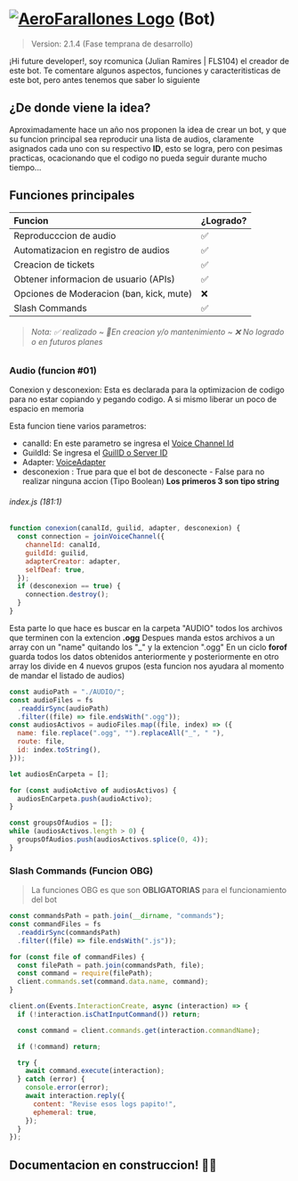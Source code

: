 # [![AeroFarallones Logo](https://aerofarallones.com/image/LogoAcars.png "AeroFarallones Logo")](http://aerofarallones.com "AeroFarallones Logo") (Bot)

> Version: 2.1.4 (Fase temprana de desarrollo)

¡Hi future developer!, soy rcomunica (Julian Ramires | FLS104) el creador de este bot. Te comentare algunos aspectos, funciones y caracteritisticas de este bot, pero antes tenemos que saber lo siguiente

## ¿De donde viene la idea?

Aproximadamente hace un año nos proponen la idea de crear un bot, y que su funcion principal sea reproducir una lista de audios, claramente asignados cada uno con su respectivo **ID**, esto se logra, pero con pesimas practicas, ocacionando que el codigo no pueda seguir durante mucho tiempo...

## Funciones principales

| Funcion                                  | ¿Logrado? |
| :--------------------------------------- | :-------- |
| Reproducccion de audio                   | ✅        |
| Automatizacion en registro de audios     | ✅        |
| Creacion de tickets                      | ✅        |
| Obtener informacion de usuario (APIs)    | ✅        |
| Opciones de Moderacion (ban, kick, mute) | ❌        |
| Slash Commands                           | ✅        |

> ###### Nota: ✅ realizado ~ 🚧En creacion y/o mantenimiento ~ ❌ No logrado o en futuros planes

### Audio (funcion #01)

Conexion y desconexion: Esta es declarada para la optimizacion de codigo para no estar copiando y pegando codigo. A si mismo liberar un poco de espacio en memoria

Esta funcion tiene varios parametros:

- canalId: En este parametro se ingresa el [Voice Channel Id](https://old.discordjs.dev/#/docs/discord.js/14.9.0/class/VoiceChannel "Voice Channel Id")
- GuildId: Se ingresa el [GuilID o Server ID](https://old.discordjs.dev/#/docs/discord.js/14.9.0/class/Guild "GuilID o Server ID")
- Adapter: [VoiceAdapter](https://discord.js.org/#/docs/discord.js/main/class/Guild?scrollTo=voiceAdapterCreator "VoiceAdapter")
- desconexion : True para que el bot de desconecte - False para no realizar ninguna accion (Tipo Boolean)
  **Los primeros 3 son tipo string**

###### index.js (181:1)

```js
function conexion(canalId, guilid, adapter, desconexion) {
  const connection = joinVoiceChannel({
    channelId: canalId,
    guildId: guilid,
    adapterCreator: adapter,
    selfDeaf: true,
  });
  if (desconexion == true) {
    connection.destroy();
  }
}
```

Esta parte lo que hace es buscar en la carpeta "AUDIO" todos los archivos que terminen con la extencion **.ogg**
Despues manda estos archivos a un array con un "name" quitando los "\_" y la extencion ".ogg"
En un ciclo **forof** guarda todos los datos obtenidos anteriormente y posteriormente en otro array los divide en 4 nuevos grupos
(esta funcion nos ayudara al momento de mandar el listado de audios)

```js
const audioPath = "./AUDIO/";
const audioFiles = fs
  .readdirSync(audioPath)
  .filter((file) => file.endsWith(".ogg"));
const audiosActivos = audioFiles.map((file, index) => ({
  name: file.replace(".ogg", "").replaceAll("_", " "),
  route: file,
  id: index.toString(),
}));

let audiosEnCarpeta = [];

for (const audioActivo of audiosActivos) {
  audiosEnCarpeta.push(audioActivo);
}

const groupsOfAudios = [];
while (audiosActivos.length > 0) {
  groupsOfAudios.push(audiosActivos.splice(0, 4));
}
```

### Slash Commands (Funcion OBG)

> La funciones OBG es que son **OBLIGATORIAS** para el funcionamiento del bot

```js
const commandsPath = path.join(__dirname, "commands");
const commandFiles = fs
  .readdirSync(commandsPath)
  .filter((file) => file.endsWith(".js"));

for (const file of commandFiles) {
  const filePath = path.join(commandsPath, file);
  const command = require(filePath);
  client.commands.set(command.data.name, command);
}
```

```js
client.on(Events.InteractionCreate, async (interaction) => {
  if (!interaction.isChatInputCommand()) return;

  const command = client.commands.get(interaction.commandName);

  if (!command) return;

  try {
    await command.execute(interaction);
  } catch (error) {
    console.error(error);
    await interaction.reply({
      content: "Revise esos logs papito!",
      ephemeral: true,
    });
  }
});
```

## Documentacion en construccion! 🚧🚨
